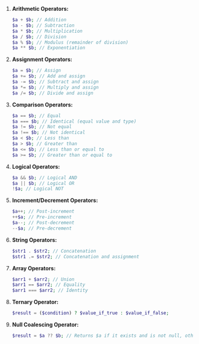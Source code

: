
1. **Arithmetic Operators:**
   ```php
   $a + $b; // Addition
   $a - $b; // Subtraction
   $a * $b; // Multiplication
   $a / $b; // Division
   $a % $b; // Modulus (remainder of division)
   $a ** $b; // Exponentiation
   ```

2. **Assignment Operators:**
   ```php
   $a = $b; // Assign
   $a += $b; // Add and assign
   $a -= $b; // Subtract and assign
   $a *= $b; // Multiply and assign
   $a /= $b; // Divide and assign
   ```

3. **Comparison Operators:**
   ```php
   $a == $b; // Equal
   $a === $b; // Identical (equal value and type)
   $a != $b; // Not equal
   $a !== $b; // Not identical
   $a < $b; // Less than
   $a > $b; // Greater than
   $a <= $b; // Less than or equal to
   $a >= $b; // Greater than or equal to
   ```

4. **Logical Operators:**
   ```php
   $a && $b; // Logical AND
   $a || $b; // Logical OR
   !$a; // Logical NOT
   ```

5. **Increment/Decrement Operators:**
   ```php
   $a++; // Post-increment
   ++$a; // Pre-increment
   $a--; // Post-decrement
   --$a; // Pre-decrement
   ```

6. **String Operators:**
   ```php
   $str1 . $str2; // Concatenation
   $str1 .= $str2; // Concatenation and assignment
   ```

7. **Array Operators:**
   ```php
   $arr1 + $arr2; // Union
   $arr1 == $arr2; // Equality
   $arr1 === $arr2; // Identity
   ```

8. **Ternary Operator:**
   ```php
   $result = ($condition) ? $value_if_true : $value_if_false;
   ```

9. **Null Coalescing Operator:**
   ```php
   $result = $a ?? $b; // Returns $a if it exists and is not null, otherwise, it returns $b
   ```
